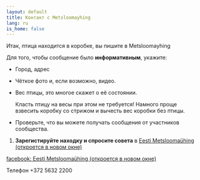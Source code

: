 ```yaml
---
layout: default
title: Контакт с Metsloomayhing 
lang: ru
is_home: false
---
```


Итак, птица находится в коробке, вы пишите в Metsloomayhing 

Для того, чтобы сообщение было <b>информативным</b>, укажите: 
- Город, адрес
- Чёткое фото и, если возможно, видео.
- Вес птицы, это многое скажет о её состоянии.
  
  Класть птицу на весы при этом не требуется!
Намного проще взвесить коробку со стрижом и вычесть вес коробки без птицы.

* Проверьте, что вы можете получать сообщения от участников сообщества.

1) **Зарегистируйте находку и спросите совета** в <a href="https://www.metsloom.ee/kontaktid/" target="_blank" rel="noopener noreferrer">Eesti Metsloomaühing (откроется в новом окне)</a>

<a href="https://www.facebook.com/EestiMetsloomayhing/" target="_blank" rel="noopener noreferrer">facebook: Eesti Metsloomaühing (откроется в новом окне)</a> 

Телефон +372 5632 2200
